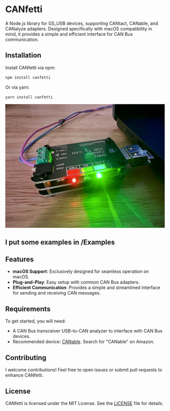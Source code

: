 # CANfetti

A Node.js library for GS\_USB devices, supporting CANtact, CANable, and CANalyze adapters. Designed specifically with macOS compatibility in mind, it provides a simple and efficient interface for CAN Bus communication.

## Installation

Install CANfetti via npm:

```bash
npm install canfetti
```

Or via yarn:

```bash
yarn install canfetti
```

![Canable USB to CAN](https://github.com/RyLeeHarrison/CANfetti/blob/931d70462d37377707ce3261c7e57142c1086e6a/Canable.jpg)

## I put some examples in /Examples

## Features

- **macOS Support**: Exclusively designed for seamless operation on macOS.
- **Plug-and-Play**: Easy setup with common CAN Bus adapters.
- **Efficient Communication**: Provides a simple and streamlined interface for sending and receiving CAN messages.

## Requirements

To get started, you will need:

- A CAN Bus transceiver USB-to-CAN analyzer to interface with CAN Bus devices.
- Recommended device: [CANable](https://canable.io/). Search for "CANable" on Amazon.

## Contributing

I welcome contributions! Feel free to open issues or submit pull requests to enhance CANfetti.

## License

CANfetti is licensed under the MIT License. See the [LICENSE](https://github.com/RyLeeHarrison/CANfetti/blob/main/LICENSE) file for details.
